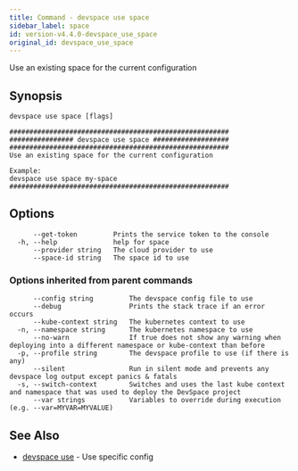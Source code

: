 ```yaml
---
title: Command - devspace use space
sidebar_label: space
id: version-v4.4.0-devspace_use_space
original_id: devspace_use_space
---
```



Use an existing space for the current configuration

## Synopsis


```
devspace use space [flags]
```

```
#######################################################
################ devspace use space ###################
#######################################################
Use an existing space for the current configuration

Example:
devspace use space my-space
#######################################################
```
## Options

```
      --get-token         Prints the service token to the console
  -h, --help              help for space
      --provider string   The cloud provider to use
      --space-id string   The space id to use
```

### Options inherited from parent commands

```
      --config string         The devspace config file to use
      --debug                 Prints the stack trace if an error occurs
      --kube-context string   The kubernetes context to use
  -n, --namespace string      The kubernetes namespace to use
      --no-warn               If true does not show any warning when deploying into a different namespace or kube-context than before
  -p, --profile string        The devspace profile to use (if there is any)
      --silent                Run in silent mode and prevents any devspace log output except panics & fatals
  -s, --switch-context        Switches and uses the last kube context and namespace that was used to deploy the DevSpace project
      --var strings           Variables to override during execution (e.g. --var=MYVAR=MYVALUE)
```

## See Also

* [devspace use](../../cli/commands/devspace_use)	 - Use specific config
